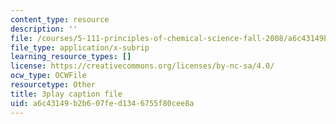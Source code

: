 ```yaml
---
content_type: resource
description: ''
file: /courses/5-111-principles-of-chemical-science-fall-2008/a6c43149b2b607fed1346755f80cee8a_oQ-qDHADAaM.srt
file_type: application/x-subrip
learning_resource_types: []
license: https://creativecommons.org/licenses/by-nc-sa/4.0/
ocw_type: OCWFile
resourcetype: Other
title: 3play caption file
uid: a6c43149-b2b6-07fe-d134-6755f80cee8a
---
```

